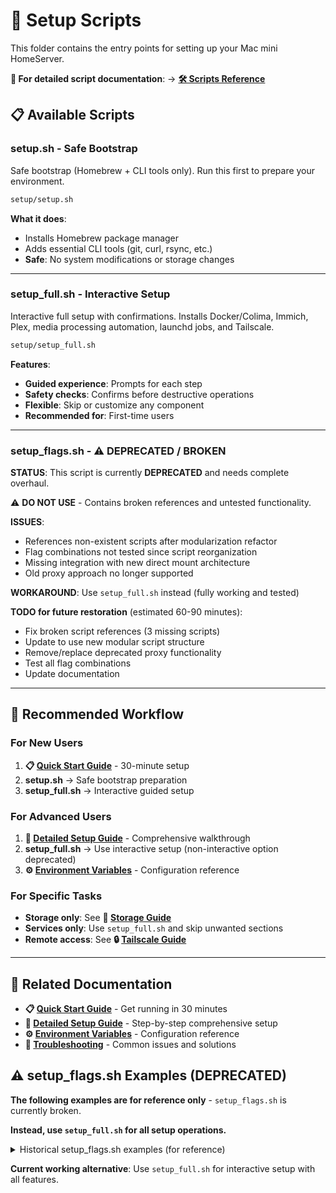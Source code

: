 
# 🔧 Setup Scripts

This folder contains the entry points for setting up your Mac mini HomeServer.

**📖 For detailed script documentation**: → [**🛠️ Scripts Reference**](../scripts/README.md)

## 📋 Available Scripts

### **setup.sh** - Safe Bootstrap
Safe bootstrap (Homebrew + CLI tools only). Run this first to prepare your environment.

```bash
setup/setup.sh
```

**What it does**:
- Installs Homebrew package manager
- Adds essential CLI tools (git, curl, rsync, etc.)
- **Safe**: No system modifications or storage changes

---

### **setup_full.sh** - Interactive Setup  
Interactive full setup with confirmations. Installs Docker/Colima, Immich, Plex, media processing automation, launchd jobs, and Tailscale.

```bash
setup/setup_full.sh
```

**Features**:
- **Guided experience**: Prompts for each step
- **Safety checks**: Confirms before destructive operations
- **Flexible**: Skip or customize any component
- **Recommended for**: First-time users

---

### **setup_flags.sh** - ⚠️ DEPRECATED / BROKEN
**STATUS**: This script is currently **DEPRECATED** and needs complete overhaul.

⚠️ **DO NOT USE** - Contains broken references and untested functionality.

**ISSUES**:
- References non-existent scripts after modularization refactor
- Flag combinations not tested since script reorganization
- Missing integration with new direct mount architecture
- Old proxy approach no longer supported

**WORKAROUND**: Use `setup_full.sh` instead (fully working and tested)

**TODO for future restoration** (estimated 60-90 minutes):
- Fix broken script references (3 missing scripts)
- Update to use new modular script structure  
- Remove/replace deprecated proxy functionality
- Test all flag combinations
- Update documentation

---

## 🎯 Recommended Workflow

### For New Users
1. **📋 [Quick Start Guide](../docs/QUICKSTART.md)** - 30-minute setup
2. **setup.sh** → Safe bootstrap preparation
3. **setup_full.sh** → Interactive guided setup

### For Advanced Users
1. **📖 [Detailed Setup Guide](../docs/SETUP.md)** - Comprehensive walkthrough
2. **setup_full.sh** → Use interactive setup (non-interactive option deprecated)
3. **⚙️ [Environment Variables](../docs/ENVIRONMENT.md)** - Configuration reference

### For Specific Tasks
- **Storage only**: See **💾 [Storage Guide](../docs/STORAGE.md)**
- **Services only**: Use `setup_full.sh` and skip unwanted sections
- **Remote access**: See **🔒 [Tailscale Guide](../docs/TAILSCALE.md)**

---

## 🔗 Related Documentation

- **📋 [Quick Start Guide](../docs/QUICKSTART.md)** - Get running in 30 minutes
- **📖 [Detailed Setup Guide](../docs/SETUP.md)** - Step-by-step comprehensive setup
- **⚙️ [Environment Variables](../docs/ENVIRONMENT.md)** - Configuration reference
- **🔧 [Troubleshooting](../docs/TROUBLESHOOTING.md)** - Common issues and solutions


## ⚠️ setup_flags.sh Examples (DEPRECATED)

**The following examples are for reference only** - `setup_flags.sh` is currently broken.

**Instead, use `setup_full.sh` for all setup operations.**

<details>
<summary>Historical setup_flags.sh examples (for reference)</summary>

- **Full typical install (no storage rebuilds):**
  ```bash
  setup/setup_flags.sh --all  # ❌ BROKEN
  ```

- **Safe bootstrap + Docker + Immich + Media Processing:**
  ```bash
  setup/setup_flags.sh --bootstrap --colima --immich --media-processing  # ❌ BROKEN
  ```

- **Rebuild warmstore as a 2‑disk mirror (⚠️ destructive):**
  ```bash
  export SSD_DISKS="disk4 disk5"
  export RAID_I_UNDERSTAND_DATA_LOSS=1
  setup/setup_flags.sh --rebuild=warmstore --format-mount  # ❌ BROKEN
  ```

</details>

**Current working alternative**: Use `setup_full.sh` for interactive setup with all features.
